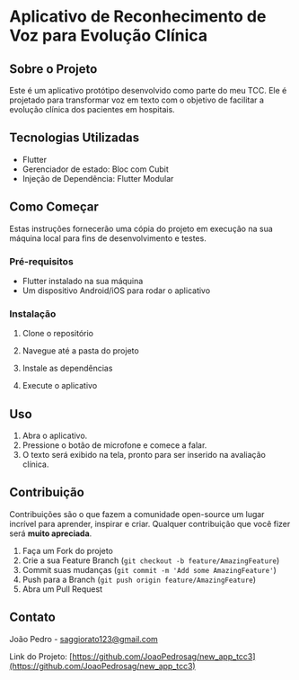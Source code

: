 # Aplicativo de Reconhecimento de Voz para Evolução Clínica

## Sobre o Projeto

Este é um aplicativo protótipo desenvolvido como parte do meu TCC. Ele é projetado para transformar voz em texto com o objetivo de facilitar a evolução clínica dos pacientes em hospitais.

## Tecnologias Utilizadas

- Flutter
- Gerenciador de estado: Bloc com Cubit
- Injeção de Dependência: Flutter Modular

## Como Começar

Estas instruções fornecerão uma cópia do projeto em execução na sua máquina local para fins de desenvolvimento e testes.

### Pré-requisitos

- Flutter instalado na sua máquina
- Um dispositivo Android/iOS para rodar o aplicativo

### Instalação

1. Clone o repositório

2. Navegue até a pasta do projeto

3. Instale as dependências

4. Execute o aplicativo

## Uso

1. Abra o aplicativo.
2. Pressione o botão de microfone e comece a falar.
3. O texto será exibido na tela, pronto para ser inserido na avaliação clínica.

## Contribuição

Contribuições são o que fazem a comunidade open-source um lugar incrível para aprender, inspirar e criar. Qualquer contribuição que você fizer será **muito apreciada**.

1. Faça um Fork do projeto
2. Crie a sua Feature Branch (`git checkout -b feature/AmazingFeature`)
3. Commit suas mudanças (`git commit -m 'Add some AmazingFeature'`)
4. Push para a Branch (`git push origin feature/AmazingFeature`)
5. Abra um Pull Request

## Contato

João Pedro - [saggiorato123@gmail.com](mailto:saggiorato123@gmail.com)

Link do Projeto: [https://github.com/JoaoPedrosag/new_app_tcc3](https://github.com/JoaoPedrosag/new_app_tcc3)
